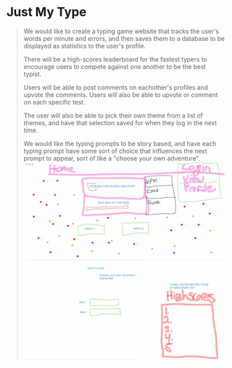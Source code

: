 # Just My Type

> We would like to create a typing game website that tracks the user's words per minute and errors, and then saves them to a database to be displayed as statistics to the user's profile.
>
> There will be a high-scores leaderboard for the fastest typers to encourage users to compete against one another to be the best typist.
>
> Users will be able to post comments on eachother's profiles and upvote the comments. Users will also be able to upvote or comment on each specific test.
>
> The user will also be able to pick their own theme from a list of themes, and have that selection saved for when they log in the next time.
>
> We would like the typing prompts to be story based, and have each typing prompt have some sort of choice that influences the next prompt to appear, sort of like a "choose your own adventure".
![Screenshot1](/assets/images/SCREENSHOT1.JPG)
![Screenshot2](/assets/images/SCREENSHOT2.JPG)